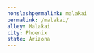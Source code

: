 ```yaml
---
﻿nonslashpermalink: malakai
permalink: /malakai/
alley: Malakai
city: Phoenix
state: Arizona
---
```

